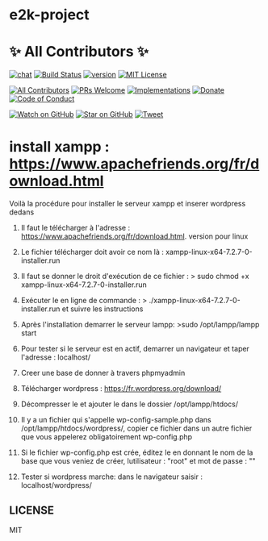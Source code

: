 # e2k-project

# ✨ All Contributors ✨

[![chat][chat-badge]][chat]
[![Build Status][build-badge]][build]
[![version][version-badge]][package]
[![MIT License][license-badge]][LICENSE]

[![All Contributors](https://img.shields.io/badge/all_contributors-15-orange.svg?style=flat-square)](#contributors)
[![PRs Welcome][prs-badge]][prs]
[![Implementations][implementations-badge]][implementations]
[![Donate][donate-badge]][donate]
[![Code of Conduct][coc-badge]][coc]

[![Watch on GitHub][github-watch-badge]][github-watch]
[![Star on GitHub][github-star-badge]][github-star]
[![Tweet][twitter-badge]][twitter]

# install xampp : https://www.apachefriends.org/fr/download.html

Voilà la procédure pour installer le serveur xampp et inserer wordpress dedans

1. Il faut le télécharger à l'adresse : https://www.apachefriends.org/fr/download.html.
version pour linux
2. Le fichier télécharger doit avoir ce nom là : xampp-linux-x64-7.2.7-0-installer.run
3. Il faut se donner le droit d'exécution de ce fichier : > sudo chmod +x xampp-linux-x64-7.2.7-0-installer.run
4. Exécuter le en ligne de commande : > ./xampp-linux-x64-7.2.7-0-installer.run et suivre les instructions
5. Après l'installation demarrer le serveur lampp: >sudo /opt/lampp/lampp start
6. Pour tester si le serveur est en actif, demarrer un navigateur et taper l'adresse : localhost/
7. Creer une base de donner à travers phpmyadmin



8. Télécharger wordpress : https://fr.wordpress.org/download/
9. Décompresser le et ajouter le dans le dossier /opt/lampp/htdocs/
10. Il y a un fichier qui s'appelle wp-config-sample.php dans /opt/lampp/htdocs/wordpress/,
copier ce fichier dans un autre fichier que vous appelerez obligatoirement wp-config.php
11. Si le fichier wp-config.php est crée, éditez le en donnant le nom de la base que vous veniez de créer,
lutilisateur : "root" et mot de passe : ""

12. Tester si wordpress marche: dans le navigateur saisir : localhost/wordpress/





## LICENSE

MIT

[chat-badge]: https://img.shields.io/badge/chat-on%20gitter-46BC99.svg?style=flat-square
[chat]: https://gitter.im/kentcdodds/all-contributors?utm_source=badge&utm_medium=badge&utm_campaign=pr-badge&utm_content=badge
[build-badge]: https://img.shields.io/travis/kentcdodds/all-contributors.svg?style=flat-square
[build]: https://travis-ci.org/kentcdodds/all-contributors
[version-badge]: https://img.shields.io/npm/v/all-contributors.svg?style=flat-square
[package]: https://www.npmjs.com/package/all-contributors
[license-badge]: https://img.shields.io/npm/l/all-contributors.svg?style=flat-square
[license]: https://github.com/kentcdodds/all-contributors/blob/master/LICENSE
[prs-badge]: https://img.shields.io/badge/PRs-welcome-brightgreen.svg?style=flat-square
[prs]: http://makeapullrequest.com
[donate-badge]: https://img.shields.io/badge/$-support-green.svg?style=flat-square
[donate]: http://kcd.im/donate
[coc-badge]: https://img.shields.io/badge/code%20of-conduct-ff69b4.svg?style=flat-square
[coc]: https://github.com/kentcdodds/all-contributors/blob/master/other/CODE_OF_CONDUCT.md
[implementations-badge]: https://img.shields.io/badge/%F0%9F%92%A1-implementations-8C8E93.svg?style=flat-square
[implementations]: https://github.com/kentcdodds/all-contributors/blob/master/other/IMPLEMENTATIONS.md
[github-watch-badge]: https://img.shields.io/github/watchers/kentcdodds/all-contributors.svg?style=social
[github-watch]: https://github.com/kentcdodds/all-contributors/watchers
[github-star-badge]: https://img.shields.io/github/stars/kentcdodds/all-contributors.svg?style=social
[github-star]: https://github.com/kentcdodds/all-contributors/stargazers
[twitter]: https://twitter.com/intent/tweet?text=Check%20out%20all-contributors!%20%E2%9C%A8%20Recognize%20all%20contributors,%20not%20just%20the%20ones%20who%20commit%20code%20%E2%9C%A8%20https://github.com/kentcdodds/all-contributors%20%F0%9F%A4%97
[twitter-badge]: https://img.shields.io/twitter/url/https/github.com/kentcdodds/all-contributors.svg?style=social
[emojis]: https://github.com/kentcdodds/all-contributors#emoji-key
[all-contributors]: https://github.com/kentcdodds/all-contributors
